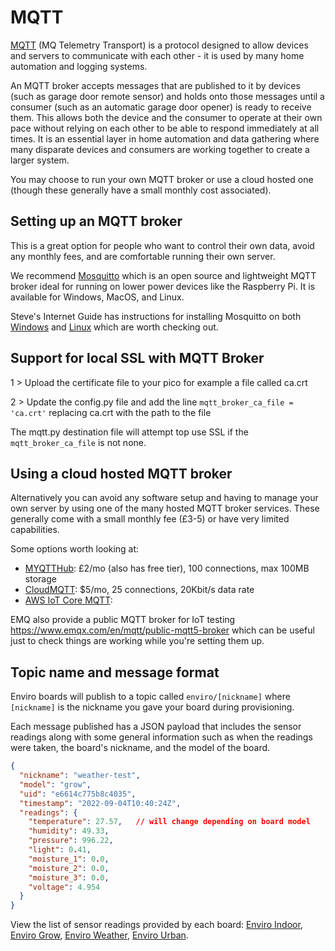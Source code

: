 # MQTT

[MQTT](https://mqtt.org/) (MQ Telemetry Transport) is a protocol designed to allow devices and servers to communicate with each other - it is used by many home automation and logging systems.

An MQTT broker accepts messages that are published to it by devices (such as garage door remote sensor) and holds onto those messages until a consumer (such as an automatic garage door opener) is ready to receive them. This allows both the device and the consumer to operate at their own pace without relying on each other to be able to respond immediately at all times. It is an essential layer in home automation and data gathering where many disparate devices and consumers are working together to create a larger system.

You may choose to run your own MQTT broker or use a cloud hosted one (though these generally have a small monthly cost associated).

## Setting up an MQTT broker

This is a great option for people who want to control their own data, avoid any monthly fees, and are comfortable running their own server.

We recommend [Mosquitto](https://mosquitto.org/) which is an open source and lightweight MQTT broker ideal for running on lower power devices like the Raspberry Pi. It is available for Windows, MacOS, and Linux.

Steve's Internet Guide has instructions for installing Mosquitto on both [Windows](http://www.steves-internet-guide.com/install-mosquitto-broker/) and [Linux](http://www.steves-internet-guide.com/install-mosquitto-linux/) which are worth checking out.

## Support for local SSL with MQTT Broker

1 > Upload the certificate file to your pico for example a file called ca.crt 

2 > Update the config.py file and add the line `mqtt_broker_ca_file = 'ca.crt'` replacing ca.crt with the path to the file

The mqtt.py destination file will attempt top use SSL if the `mqtt_broker_ca_file` is not none. 

## Using a cloud hosted MQTT broker

Alternatively you can avoid any software setup and having to manage your own server by using one of the many hosted MQTT broker services. These generally come with a small monthly fee (£3-5) or have very limited capabilities.

Some options worth looking at:

- [MYQTTHub](https://myqtthub.com/): £2/mo (also has free tier), 100 connections, max 100MB storage
- [CloudMQTT](https://www.cloudmqtt.com/): $5/mo, 25 connections, 20Kbit/s data rate
- [AWS IoT Core MQTT](https://docs.aws.amazon.com/iot/latest/developerguide/mqtt.html): 

EMQ also provide a public MQTT broker for IoT testing https://www.emqx.com/en/mqtt/public-mqtt5-broker which can be useful just to check things are working while you're setting them up.

## Topic name and message format

Enviro boards will publish to a topic called `enviro/[nickname]` where `[nickname]` is the nickname you gave your board during provisioning.

Each message published has a JSON payload that includes the sensor readings along with some general information such as when the readings were taken, the board's nickname, and the model of the board.

```json
{
  "nickname": "weather-test", 
  "model": "grow",
  "uid": "e6614c775b8c4035", 
  "timestamp": "2022-09-04T10:40:24Z", 
  "readings": {
    "temperature": 27.57,   // will change depending on board model
    "humidity": 49.33, 
    "pressure": 996.22, 
    "light": 0.41, 
    "moisture_1": 0.0, 
    "moisture_2": 0.0, 
    "moisture_3": 0.0, 
    "voltage": 4.954
  }
}
```

View the list of sensor readings provided by each board: [Enviro Indoor](../boards/enviro-indoor.md), [Enviro Grow](../boards/enviro-grow.md), [Enviro Weather](../boards/enviro-weather.md), [Enviro Urban](../boards/enviro-urban.md).
